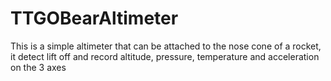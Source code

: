 # TTGOBearAltimeter
This is a simple altimeter that can be attached to the nose cone of a rocket, it detect lift off and record altitude, pressure, temperature and acceleration on the 3 axes
